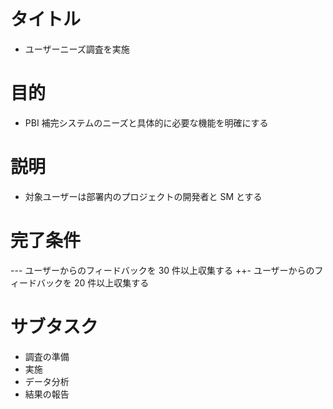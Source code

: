 # タイトル
- ユーザーニーズ調査を実施
# 目的
- PBI 補完システムのニーズと具体的に必要な機能を明確にする
# 説明
- 対象ユーザーは部署内のプロジェクトの開発者と SM とする
# 完了条件
--- ユーザーからのフィードバックを 30 件以上収集する
++- ユーザーからのフィードバックを 20 件以上収集する
# サブタスク
- 調査の準備
- 実施
- データ分析
- 結果の報告